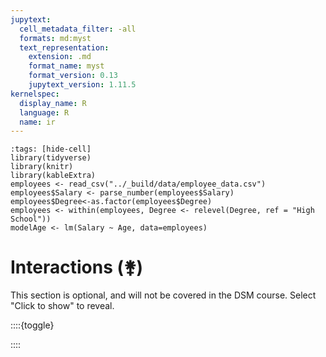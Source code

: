 ```yaml
---
jupytext:
  cell_metadata_filter: -all
  formats: md:myst
  text_representation:
    extension: .md
    format_name: myst
    format_version: 0.13
    jupytext_version: 1.11.5
kernelspec:
  display_name: R
  language: R
  name: ir
---
```


```{code-cell}
:tags: [hide-cell]
library(tidyverse)
library(knitr)
library(kableExtra)
employees <- read_csv("../_build/data/employee_data.csv")
employees$Salary <- parse_number(employees$Salary)
employees$Degree<-as.factor(employees$Degree)
employees <- within(employees, Degree <- relevel(Degree, ref = "High School"))
modelAge <- lm(Salary ~ Age, data=employees)
```

# Interactions (&#9909;)

This section is optional, and will not be covered in the DSM course. Select "Click to show" to reveal. 

::::{toggle}

::::